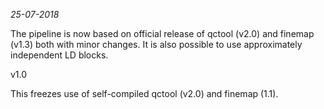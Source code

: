 *25-07-2018*

The pipeline is now based on official release of qctool (v2.0) and finemap (v1.3) both with minor changes. It is also possible to use approximately independent LD blocks.

v1.0

This freezes use of self-compiled qctool (v2.0) and finemap (1.1).
